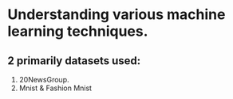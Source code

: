 # Understanding various machine learning techniques.

## 2 primarily datasets used:
 1. 20NewsGroup.
 2. Mnist & Fashion Mnist